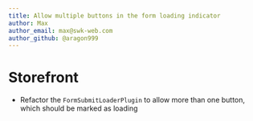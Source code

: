```yaml
---
title: Allow multiple buttons in the form loading indicator
author: Max
author_email: max@swk-web.com
author_github: @aragon999
---
```

# Storefront
* Refactor the `FormSubmitLoaderPlugin` to allow more than one button, which should be marked as loading
